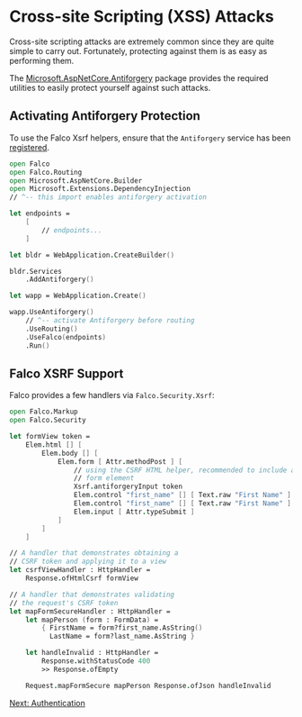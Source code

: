 # Cross-site Scripting (XSS) Attacks

Cross-site scripting attacks are extremely common since they are quite simple to carry out. Fortunately, protecting against them is as easy as performing them.

The [Microsoft.AspNetCore.Antiforgery](https://docs.microsoft.com/en-us/aspnet/core/security/anti-request-forgery) package provides the required utilities to easily protect yourself against such attacks.

## Activating Antiforgery Protection

To use the Falco Xsrf helpers, ensure that the `Antiforgery` service has been [registered](https://learn.microsoft.com/en-us/aspnet/core/security/anti-request-forgery).

```fsharp
open Falco
open Falco.Routing
open Microsoft.AspNetCore.Builder
open Microsoft.Extensions.DependencyInjection
// ^-- this import enables antiforgery activation

let endpoints =
    [
        // endpoints...
    ]

let bldr = WebApplication.CreateBuilder()

bldr.Services
    .AddAntiforgery()

let wapp = WebApplication.Create()

wapp.UseAntiforgery()
    // ^-- activate Antiforgery before routing
    .UseRouting()
    .UseFalco(endpoints)
    .Run()

```

## Falco XSRF Support

Falco provides a few handlers via `Falco.Security.Xsrf`:

```fsharp
open Falco.Markup
open Falco.Security

let formView token =
    Elem.html [] [
        Elem.body [] [
            Elem.form [ Attr.methodPost ] [
                // using the CSRF HTML helper, recommended to include as first
                // form element
                Xsrf.antiforgeryInput token
                Elem.control "first_name" [] [ Text.raw "First Name" ]
                Elem.control "first_name" [] [ Text.raw "First Name" ]
                Elem.input [ Attr.typeSubmit ]
            ]
        ]
    ]

// A handler that demonstrates obtaining a
// CSRF token and applying it to a view
let csrfViewHandler : HttpHandler =
    Response.ofHtmlCsrf formView

// A handler that demonstrates validating
// the request's CSRF token
let mapFormSecureHandler : HttpHandler =
    let mapPerson (form : FormData) =
        { FirstName = form?first_name.AsString()
          LastName = form?last_name.AsString }

    let handleInvalid : HttpHandler =
        Response.withStatusCode 400
        >> Response.ofEmpty

    Request.mapFormSecure mapPerson Response.ofJson handleInvalid
```

[Next: Authentication](authentication.md)
